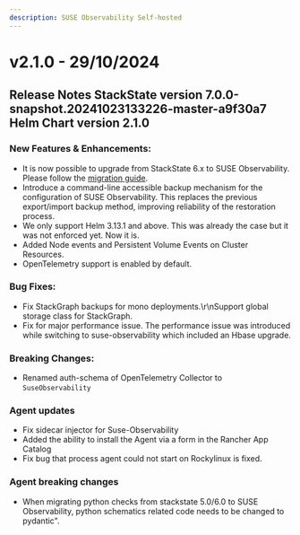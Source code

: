```yaml
---
description: SUSE Observability Self-hosted
---
```


# v2.1.0 - 29/10/2024

## Release Notes StackState version 7.0.0-snapshot.20241023133226-master-a9f30a7 Helm Chart version 2.1.0

### New Features & Enhancements:
* It is now possible to upgrade from StackState 6.x to SUSE Observability. Please follow the [migration guide](../upgrade-stackstate/migrate-from-6.md).
* Introduce a command-line accessible backup mechanism for the configuration of SUSE Observability. This replaces the previous export/import backup method, improving reliability of the restoration process.
* We only support Helm 3.13.1 and above. This was already the case but it was not enforced yet. Now it is.
* Added Node events and Persistent Volume Events on Cluster Resources.
* OpenTelemetry support is enabled by default.

### Bug Fixes:
* Fix StackGraph backups for mono deployments.\r\nSupport global storage class for StackGraph.
* Fix for major performance issue. The performance issue was introduced while switching to suse-observability which included an Hbase upgrade.

### Breaking Changes:
* Renamed auth-schema of OpenTelemetry Collector to `SuseObservability`

### Agent updates
* Fix sidecar injector for Suse-Observability
* Added the ability to install the Agent via a form in the Rancher App Catalog
* Fix bug that process agent could not start on Rockylinux is fixed.

### Agent breaking changes
* When migrating python checks from stackstate 5.0/6.0 to SUSE Observability, python schematics related code needs to be changed to pydantic".
